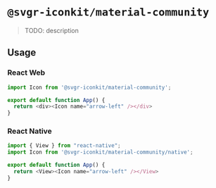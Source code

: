 # `@svgr-iconkit/material-community`

> TODO: description

## Usage

### React Web

```javascript
import Icon from '@svgr-iconkit/material-community';

export default function App() {
  return <div><Icon name="arrow-left" /></div>
}

```

### React Native

```javascript
import { View } from "react-native";
import Icon from '@svgr-iconkit/material-community/native';

export default function App() {
  return <View><Icon name="arrow-left" /></View>
}

```
